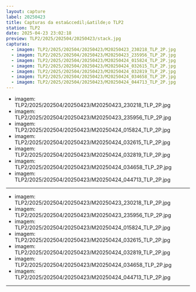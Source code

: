 ```yaml
---
layout: capture
label: 20250423
title: Capturas da esta&ccedil;&atilde;o TLP2
station: TLP2
date: 2025-04-23 23:02:18
preview: TLP2/2025/202504/20250423/stack.jpg
capturas:
  - imagem: TLP2/2025/202504/20250423/M20250423_230218_TLP_2P.jpg
  - imagem: TLP2/2025/202504/20250423/M20250423_235956_TLP_2P.jpg
  - imagem: TLP2/2025/202504/20250423/M20250424_015824_TLP_2P.jpg
  - imagem: TLP2/2025/202504/20250423/M20250424_032615_TLP_2P.jpg
  - imagem: TLP2/2025/202504/20250423/M20250424_032819_TLP_2P.jpg
  - imagem: TLP2/2025/202504/20250423/M20250424_034658_TLP_2P.jpg
  - imagem: TLP2/2025/202504/20250423/M20250424_044713_TLP_2P.jpg
---
```

  - imagem: TLP2/2025/202504/20250423/M20250423_230218_TLP_2P.jpg
  - imagem: TLP2/2025/202504/20250423/M20250423_235956_TLP_2P.jpg
  - imagem: TLP2/2025/202504/20250423/M20250424_015824_TLP_2P.jpg
  - imagem: TLP2/2025/202504/20250423/M20250424_032615_TLP_2P.jpg
  - imagem: TLP2/2025/202504/20250423/M20250424_032819_TLP_2P.jpg
  - imagem: TLP2/2025/202504/20250423/M20250424_034658_TLP_2P.jpg
  - imagem: TLP2/2025/202504/20250423/M20250424_044713_TLP_2P.jpg
---
  - imagem: TLP2/2025/202504/20250423/M20250423_230218_TLP_2P.jpg
  - imagem: TLP2/2025/202504/20250423/M20250423_235956_TLP_2P.jpg
  - imagem: TLP2/2025/202504/20250423/M20250424_015824_TLP_2P.jpg
  - imagem: TLP2/2025/202504/20250423/M20250424_032615_TLP_2P.jpg
  - imagem: TLP2/2025/202504/20250423/M20250424_032819_TLP_2P.jpg
  - imagem: TLP2/2025/202504/20250423/M20250424_034658_TLP_2P.jpg
  - imagem: TLP2/2025/202504/20250423/M20250424_044713_TLP_2P.jpg
---
